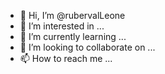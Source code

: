 - 👋 Hi, I’m @rubervalLeone
- 👀 I’m interested in ...
- 🌱 I’m currently learning ...
- 💞️ I’m looking to collaborate on ...
- 📫 How to reach me ...

<!---
rubervalLeone/rubervalLeone is a ✨ special ✨ repository because its `README.md` (this file) appears on your GitHub profile.
You can click the Preview link to take a look at your changes.
--->
